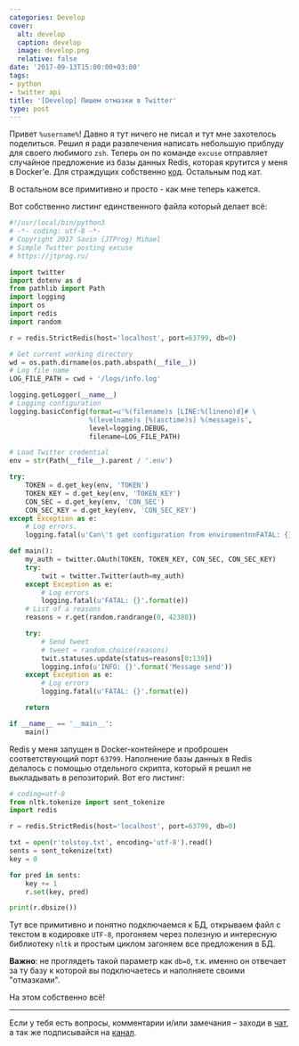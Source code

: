 ```yaml
---
categories: Develop
cover:
  alt: develop
  caption: develop
  image: develop.png
  relative: false
date: '2017-09-13T15:00:00+03:00'
tags:
- python
- twitter api
title: '[Develop] Пишем отмазки в Twitter'
type: post
---
```


Привет `%username%`! Давно я тут ничего не писал и тут мне захотелось поделиться. Решил я ради развлечения написать небольшую приблуду для своего любимого `zsh`. Теперь он по команде `excuse` отправляет случайное предложение из базы данных Redis, которая крутится у меня в Docker'е. Для страждущих собственно [код](https://github.com/jtprogru/twitter-excuse). Остальным под кат.

В остальном все примитивно и просто - как мне теперь кажется.

Вот собственно листинг единственного файла который делает всё:

```python
#!/usr/local/bin/python3
# -*- coding: utf-8 -*-
# Copyright 2017 Savin (JTProg) Mihael
# Simple Twitter posting excuse
# https://jtprog.ru/

import twitter  
import dotenv as d  
from pathlib import Path  
import logging  
import os  
import redis  
import random

r = redis.StrictRedis(host='localhost', port=63799, db=0)

# Get current working directory  
wd = os.path.dirname(os.path.abspath(__file__))  
# Log file name  
LOG_FILE_PATH = cwd + '/logs/info.log'

logging.getLogger(__name__)  
# Logging configuration  
logging.basicConfig(format=u'%(filename)s [LINE:%(lineno)d]# \
                    %(levelname)s [%(asctime)s] %(message)s',
                    level=logging.DEBUG,
                    filename=LOG_FILE_PATH)

# Load Twitter credential  
env = str(Path(__file__).parent / '.env')

try:  
    TOKEN = d.get_key(env, 'TOKEN')  
    TOKEN_KEY = d.get_key(env, 'TOKEN_KEY')  
    CON_SEC = d.get_key(env, 'CON_SEC')  
    CON_SEC_KEY = d.get_key(env, 'CON_SEC_KEY')  
except Exception as e:  
    # Log errors.  
    logging.fatal(u'Can\'t get configuration from enviromentnnFATAL: {}'.format(e))

def main():  
    my_auth = twitter.OAuth(TOKEN, TOKEN_KEY, CON_SEC, CON_SEC_KEY)  
    try:  
        twit = twitter.Twitter(auth=my_auth)  
    except Exception as e:  
        # Log errors  
        logging.fatal(u'FATAL: {}'.format(e))  
    # List of a reasons  
    reasons = r.get(random.randrange(0, 42388))

    try:  
        # Send tweet  
        # tweet = random.choice(reasons)  
        twit.statuses.update(status=reasons[0:139])  
        logging.info(u'INFO: {}'.format('Message send'))  
    except Exception as e:  
        # Log errors  
        logging.fatal(u'FATAL: {}'.format(e))

    return

if __name__ == '__main__':  
    main()
```

Redis у меня запущен в Docker-контейнере и проброшен соответствующий порт `63799`. Наполнение базы данных в Redis делалось с помощью отдельного скрипта, который я решил не выкладывать в репозиторий. Вот его листинг:

```python
# coding=utf-8  
from nltk.tokenize import sent_tokenize  
import redis

r = redis.StrictRedis(host='localhost', port=63799, db=0)

txt = open(r'tolstoy.txt', encoding='utf-8').read()  
sents = sent_tokenize(txt)  
key = 0

for pred in sents:  
    key += 1  
    r.set(key, pred)

print(r.dbsize())
```

Тут все примитивно и понятно подключаемся к БД, открываем файл с текстом в кодировке `UTF-8`, прогоняем через полезную и интересную библиотеку `nltk` и простым циклом загоняем все предложения в БД.

**Важно**: не проглядеть такой параметр как `db=0`, т.к. именно он отвечает за ту базу к которой вы подключаетесь и наполняете своими "отмазками".

На этом собственно всё!

---
Если у тебя есть вопросы, комментарии и/или замечания – заходи в [чат](https://ttttt.me/jtprogru_chat), а так же подписывайся на [канал](https://ttttt.me/jtprogru_channel).
